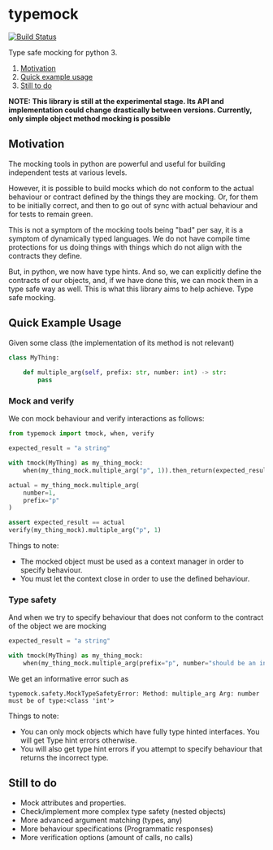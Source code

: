 # typemock

[![Build Status](https://travis-ci.com/lgwillmore/typemock.svg?branch=master)](https://travis-ci.com/lgwillmore/typemock)

Type safe mocking for python 3.

1. [Motivation](#motivation)
2. [Quick example usage](#quick-example-usage)
3. [Still to do](#still-to-do)

**NOTE: This library is still at the experimental stage. Its API and implementation could change drastically between versions. Currently, only simple object method mocking is possible**


## Motivation

The mocking tools in python are powerful and useful for building independent tests at various levels.

However, it is possible to build mocks which do not conform to the actual behaviour or contract defined by the things they are mocking. Or, for them to be initially correct, and then to go out of sync with actual behaviour and for tests to remain green.

This is not a symptom of the mocking tools being "bad" per say, it is a symptom of dynamically typed languages. We do not have compile time protections for us doing things with things which do not align with the contracts they define.

But, in python, we now have type hints. And so, we can explicitly define the contracts of our objects, and, if we have done this, we can mock them in a type safe way as well. This is what this library aims to help achieve. Type safe mocking.


## Quick Example Usage

Given some class (the implementation of its method is not relevant)

```python
class MyThing:
    
    def multiple_arg(self, prefix: str, number: int) -> str:
        pass
```

### Mock and verify         
            
We con mock behaviour and verify interactions as follows:

```python
from typemock import tmock, when, verify

expected_result = "a string"

with tmock(MyThing) as my_thing_mock:
    when(my_thing_mock.multiple_arg("p", 1)).then_return(expected_result)

actual = my_thing_mock.multiple_arg(
    number=1,
    prefix="p"
)

assert expected_result == actual
verify(my_thing_mock).multiple_arg("p", 1)

```

Things to note:

 - The mocked object must be used as a context manager in order to specify behaviour.
 - You must let the context close in order to use the defined behaviour.
 
### Type safety

And when we try to specify behaviour that does not conform to the contract of the object we are mocking

```python
expected_result = "a string"

with tmock(MyThing) as my_thing_mock:
    when(my_thing_mock.multiple_arg(prefix="p", number="should be an int")).then_return(expected_result)
```

We get an informative error such as

    typemock.safety.MockTypeSafetyError: Method: multiple_arg Arg: number must be of type:<class 'int'>

Things to note:

 - You can only mock objects which have fully type hinted interfaces. You will get Type hint errors otherwise.
 - You will also get type hint errors if you attempt to specify behaviour that returns the incorrect type.


## Still to do

 - Mock attributes and properties.
 - Check/implement more complex type safety (nested objects)
 - More advanced argument matching (types, any)
 - More behaviour specifications (Programmatic responses)
 - More verification options (amount of calls, no calls)



